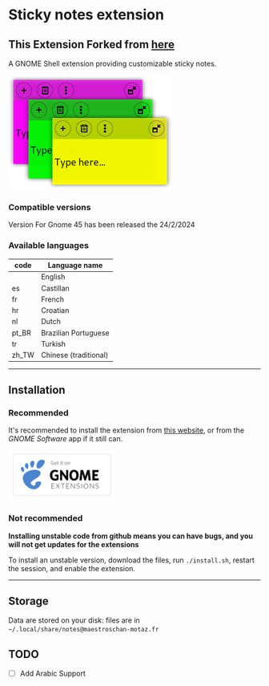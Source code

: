 # Sticky notes extension

## This Extension Forked from  [here](https://github.com/maoschanz/notes-extension-gnome)

A GNOME Shell extension providing customizable sticky notes.

![](./notes@maestroschan-motaz.fr/screenshots/about_picture.png)

### Compatible versions

Version For Gnome 45 has been released the 24/2/2024

### Available languages


| code  | Language name |
|-------|---------------|
|       | English       |
| es    | Castillan     |
| fr    | French        |
| hr    | Croatian      |
| nl    | Dutch         |
| pt_BR | Brazilian Portuguese |
| tr    | Turkish       |
| zh_TW | Chinese (traditional)

----

## Installation

### Recommended

It's recommended to install the extension from
[this website](https://extensions.gnome.org/extension/1357/notes/), or from
the _GNOME Software_ app if it still can.

[<img alt="" height="100" src="https://raw.githubusercontent.com/andyholmes/gnome-shell-extensions-badge/master/get-it-on-ego.svg?sanitize=true">](https://extensions.gnome.org/extension/1357/notes/)

### Not recommended

**Installing unstable code from github means you can have bugs, and you will not
get updates for the extensions**

To install an unstable version, download the files, run `./install.sh`, restart
the session, and enable the extension.

----

## Storage

Data are stored on your disk: files are in `~/.local/share/notes@maestroschan-motaz.fr`

## TODO
- [ ] Add Arabic Support

